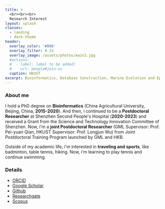 ```yaml
---
title: >
  <br><br><br>
  Research Interest
layout: splash
classes:
  - landing
  - dark-theme
header:
  overlay_color: '#000'
  overlay_filter: 0.33
  overlay_image: /assets/photos/main3.jpg
  #actions:
  #  - label: label to be added!
  #    url: people#join-us
  caption: HKUST
excerpt: Bioinformatics, Database Construction, Marine Evolution and Epigenetics
---
```


### About me

I hold a PhD degree on **Bioinformatics** (China Agricultural University, Beijing, China, **2015-2020**). And then, i continued to be a **Postdoctoral Researcher** at Shenzhen Second People's Hospital (**2020-2023**) and received a Grant from the Science and Technology Innovation Committee of Shenzhen. Now, i'm a **joint Postdoctoral Researcher** (GML Supervisor: Prof. Pei-yuan Qian, HKUST Supervisor: Prof. Longjun Wu) from Joint Postdoctoral Training Program launched by GML and HKB.

Outside of my academic life, i'm interested in **traveling and sports**, like badminton, table tennis, hiking. Now, i'm learning to play tennis and continue swimming. 

### Details

+ [ORCID](https://orcid.org/0000-0003-4286-6411)
+ [Google Scholar](https://scholar.google.com.hk/citations?user=I4Rl5BMAAAAJ)
+ [Github](https://github.com/jackieyihkb)
+ [Researchgate](https://www.researchgate.net/profile/Jiajie-She)
+ [Scopus](https://www.scopus.com/authid/detail.uri?authorId=56545171200)

